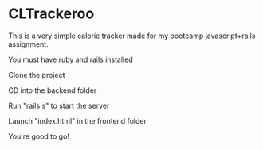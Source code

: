 # CLTrackeroo

This is a very simple calorie tracker made for my bootcamp javascript+rails assignment.

You must have ruby and rails installed

Clone the project

CD into the backend folder

Run "rails s" to start the server

Launch "index.html" in the frontend folder

You're good to go!
